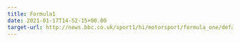 ```yaml
---
title: Formula1
date: 2021-01-17T14-52-15+00.00
target-url: http://news.bbc.co.uk/sport1/hi/motorsport/formula_one/default.stm
---
```

